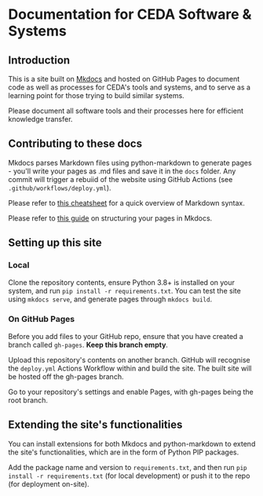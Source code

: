 # Documentation for CEDA Software & Systems
## Introduction
This is a site built on [Mkdocs](https://www.mkdocs.org/) and hosted on GitHub Pages to document code as well as processes for CEDA's tools and systems, and to serve as a learning point for those trying to build similar systems.

Please document all software tools and their processes here for efficient knowledge transfer.

## Contributing to these docs
Mkdocs parses Markdown files using python-markdown to generate pages - you'll write your pages as .md files and save it in the `docs` folder. Any commit will trigger a rebuiid of the website using GitHub Actions (see `.github/workflows/deploy.yml`).

Please refer to [this cheatsheet](https://www.markdownguide.org/cheat-sheet/) for a quick overview of Markdown syntax.

Please refer to [this guide](https://www.mkdocs.org/user-guide/writing-your-docs/) on structuring your pages in Mkdocs.

## Setting up this site
### Local
Clone the repository contents, ensure Python 3.8+ is installed on your system, and run `pip install -r requirements.txt`. You can test the site using `mkdocs serve`, and generate pages through `mkdocs build`.

### On GitHub Pages
Before you add files to your GitHub repo, ensure that you have created a branch called `gh-pages`. **Keep this branch empty**.

Upload this repository's contents on another branch. GitHub will recognise the `deploy.yml` Actions Workflow within and build the site. The built site will be hosted off the gh-pages branch.

Go to your repository's settings and enable Pages, with gh-pages being the root branch.

## Extending the site's functionalities
You can install extensions for both Mkdocs and python-markdown to extend the site's functionalities, which are in the form of Python PIP packages. 

Add the package name and version to `requirements.txt`, and then run `pip install -r requirements.txt` (for local development) or push it to the repo (for deployment on-site).

